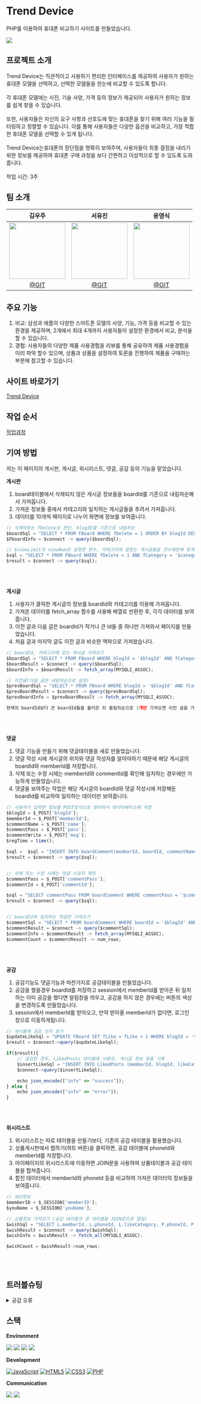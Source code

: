 # Trend Device
PHP를 이용하여 휴대폰 비교하기 사이트를 만들었습니다.

<img src="https://github.com/rlanrid/TrendDevice/blob/main/TDsite/assets/TDsiteCover.png">

## 프로젝트 소개
Trend Device는 직관적이고 사용하기 편리한 인터페이스를 제공하여 사용자가 원하는 휴대폰 모델을 선택하고, 선택한 모델들을 한눈에 비교할 수 있도록 합니다.    
<br>
각 휴대폰 모델에는 사진, 기술 사양, 가격 등의 정보가 제공되어 사용자가 원하는 정보를 쉽게 찾을 수 있습니다.   
<br>
또한, 사용자들은 자신의 요구 사항과 선호도에 맞는 휴대폰을 찾기 위해 여러 기능을 필터링하고 정렬할 수 있습니다. 이를 통해 사용자들은 다양한 옵션을 비교하고, 가장 적합한 휴대폰 모델을 선택할 수 있게 됩니다.   
<br>
Trend Device는휴대폰의 장단점을 명확히 보여주며, 사용자들이 최종 결정을 내리기 위한 정보를 제공하여 휴대폰 구매 과정을 보다 간편하고 이성적으로 할 수 있도록 도와줍니다.
<br>
<br>
작업 시간: 3주

## 팀 소개
|김우주|서유진|윤영식|
|:---:|:---:|:---:|
|<img width="150px" src="https://avatars.githubusercontent.com/u/144635615?v=4" />|<img width="150px" src="https://avatars.githubusercontent.com/u/65150534?v=4">|<img width="150px" src="https://avatars.githubusercontent.com/u/144635640?v=4">|
|[@GIT](https://github.com/rlanrid)|[@GIT](https://github.com/seoeugene)|[@GIT](https://github.com/yunyoungsik/)|


## 주요 기능
1. 비교: 삼성과 애플의 다양한 스마트폰 모델의 사양, 기능, 가격 등을 비교할 수 있는 환경을 제공하며, 2개에서 최대 4개까지 사용자들이 설정한 환경에서 비교, 분석을 할 수 있습니다.
2. 경험: 사용자들의 다양한 제품 사용경험을 리뷰를 통해 공유하여 제품 사용경험을 미리 파악 할수 있으며, 상품과 상품을 설정하여 토론을 진행하여 제품을 구매하는 부분에 참고할 수 있습니다.

## 사이트 바로가기
[Trend Device](http://rlanrider9.dothome.co.kr/TDsite/php/main/main.php)

## 작업 순서
[작업과정](http://rlanrider9.dothome.co.kr/TDsite/index.html)


## 기여 방법
저는 이 페이지의 게시판, 게시글, 위시리스트, 댓글, 공감 등의 기능을 맡았습니다.   

**게시판**
1. board테이블에서 삭제되지 않은 게시글 정보들을 boardId를 기준으로 내림차순해서 가져옵니다.
2. 가져온 정보들 중에서 카테고리와 일치하는 게시글들을 추려서 가져옵니다.
3. 데이터를 10개씩 페이지로 나누어 화면에 정보를 보여줍니다.

```js
// 삭제여부는 fDelete로 판단, blogID를 기준으로 내림차순
$boardSql = "SELECT * FROM FBoard WHERE fDelete = 1 ORDER BY blogId DESC";
$FboardInfo = $connect -> query($boardSql);

// $viewLimit과 viewNum은 설정한 변수, 카테고리에 알맞는 게시글들을 갯수제한에 맞게 불러옴
$sql = "SELECT * FROM FBoard WHERE fDelete = 1 AND fCategory = '$category' ORDER BY blogId DESC LIMIT {$viewLimit}, {$viewNum}"; 
$result = $connect -> query($sql);
```
<br />
<br />

**게시글**
1. 사용자가 클릭한 게시글의 정보를 boardId와 카테고리를 이용해 가져옵니다.
2. 가져온 데이터를 fetch_array 함수를 사용해 배열로 반환한 후, 각각 데이터를 보여줍니다.
3. 이전 글과 다음 글은 boardId가 작거나 큰 Id들 중 하나만 가져와서 페이지를 만들었습니다.
4. 처음 글과 마지막 글도 이전 글과 비슷한 맥락으로 가져왔습니다.

```js
// boardId, 카테고리에 맞는 게시글 가져오기
$boardSql = "SELECT * FROM FBoard WHERE blogId = '$blogId' AND fCategory = '$category'";
$boardResult = $connect -> query($boardSql);
$boardInfo = $boardResult -> fetch_array(MYSQLI_ASSOC);

// 이전글(다음 글은 내림차순으로 설정)
$prevBoardSql = "SELECT * FROM FBoard WHERE blogId > '$blogId' AND fCategory = '$category' ORDER BY blogId ASC LIMIT 1";
$prevBoardResult = $connect -> query($prevBoardSql);
$prevBoardInfo = $prevBoardResult -> fetch_array(MYSQLI_ASSOC);

현재의 boardId보다 큰 boardId들을 불러온 뒤 올림차순으로 1개만 가져오면 이전 글을 가져올 수 있습니다.
```
<br />
<br />

**댓글**
1. 댓글 기능을 만들기 위해 댓글테이블을 새로 만들었습니다.
2. 댓글 작성 시에 게시글의 위치와 댓글 작성자를 알아야하기 때문에 해당 게시글의 boardId와 memberId를 저장합니다.
3. 삭제 또는 수정 시에는 memberId와 commentId를 확인해 일치하는 경우에만 가능하게 만들었습니다.
4. 댓글을 보여주는 작업은 해당 게시글의 boardId와 댓글 작성시에 저장해둔 boardId를 비교하여 일치하는 데이터만 보여줍니다.

```js
// 사용자가 입력한 정보를 POST방식으로 받아와서 데이터베이스에 저장
$blogId = $_POST['blogId'];
$memberId = $_POST['memberId'];
$commentName = $_POST['name'];
$commentPass = $_POST['pass'];
$commentWrite = $_POST['msg'];
$regTime = time();

$sql =  $sql = "INSERT INTO boardComment(memberId, boardId, commentName, commentPass, commentMsg, commentDelete, regTime) VALUES('$memberId', '$blogId', '$commentName', '$commentPass', '$commentWrite', '1', '$regTime')";
$result = $connect -> query($sql);


// 삭제 또는 수정 시에는 댓글 소유자 확인
$commentPass = $_POST['commentPass'];
$commentId = $_POST['commentId'];

$sql = "SELECT commentPass FROM boardComment WHERE commentPass = '$commentPass' AND commentId = '$commentId'";
$result = $connect -> query($sql);


// boardId와 일치하는 댓글만 가져오기
$commentSql = "SELECT * FROM boardComment WHERE boardId = '$blogId' AND commentDelete = '1' ORDER BY commentId ASC";
$commentResult = $connect -> query($commentSql);
$commentInfo = $commentResult -> fetch_array(MYSQLI_ASSOC);
$commentCount = $commentResult -> num_rows;
```

<br />
<br />

**공감**
1. 공감기능도 댓글기능과 마찬가지로 공감테이블을 만들었습니다.
2. 공감을 했을경우 boardId를 저장하고 session에서 memberId를 받아온 뒤 일치하는 이미 공감을 했다면 알림창을 띄우고, 공감을 하지 않은 경우에는 버튼의 색상을 변경하도록 만들었습니다.
3. session에서 memberId를 받아오고, 만약 받아올 memberId가 없다면, 로그인 창으로 이동하게됩니다.

```js
// 게시물에 공감 숫자 증가
$updateLikeSql = "UPDATE FBoard SET fLike = fLike + 1 WHERE blogId = '$blogId'";
$result = $connect->query($updateLikeSql);

if($result){
    // 공감한 경우, LikedPosts 테이블에 사용자, 게시글 정보 등을 기록
    $insertLikeSql = "INSERT INTO LikedPosts (memberId, blogId, likeCategory) VALUES ('$memberId', '$blogId', '$category')";
    $connect->query($insertLikeSql);

    echo json_encode(["info" => "success"]);
} else {
    echo json_encode(["info" => "error"]);
}
```

<br />
<br />

**위시리스트**
1. 위시리스트는 따로 테이블을 만들기보다, 기존의 공감 테이블을 활용했습니다.
2. 상품게시판에서 찜하기(하트 버튼)을 클릭하면, 공감 테이블에 phoneId와 memberId를 저장합니다.
3. 마이페이지의 위시리스트에 이동하면 JOIN문을 사용하여 상품테이블과 공감 테이블을 합쳐줍니다.
4. 합친 데이터에서 memberId와 phoneId 등을 비교하여 가져온 데이터의 정보들을 보여줍니다.

```js
// 세션정보
$memberID = $_SESSION['memberID'];
$youName = $_SESSION['youName'];

// 상품정보 가져오기 (공감 테이블과 폰 테이블을 JOIN문으로 합침)
$wishSql = "SELECT L.memberId, L.phoneId, L.likeCategory, P.phoneId, P.pTitle, P.pImgFile FROM LikedPosts L JOIN Phone P ON L.phoneId = P.phoneId WHERE L.memberId = '$memberID' ORDER BY L.likeId DESC";
$wishResult = $connect -> query($wishSql);
$wishInfo = $wishResult -> fetch_all(MYSQLI_ASSOC);

$wishCount = $wishResult->num_rows;
```

<br />
<br />

## 트러블슈팅
<details>
    <summary>공감 오류</summary>
    
    - 문제 원인   
    
    $unlikeSql = "UPDATE FBoard SET fLike = fLike - 1 WHERE blogId = '$blogId'";
    $connect->query($unlikeSql);
    $deleteLikeSql = "DELETE FROM LikedPosts WHERE blogId = '$blogId'";
    $connect->query($deleteLikeSql);

    memberId와 $memberId (현재 세션의 memberID)가 같은 경우에만 공감테이블에서 삭제해야 하는데 그 부분이 빠졌다.

    - 문제 해결
    
    $memberId = $_SESSION['memberID'];
    $unlikeSql = "UPDATE FBoard SET fLike = fLike - 1 WHERE blogId = '$blogId'";
    $connect->query($unlikeSql);
    $deleteLikeSql = "DELETE FROM LikedPosts WHERE memberId = '$memberId' AND blogId = '$blogId'";
    $connect->query($deleteLikeSql);
    
    현제 세션을 가져와서 조건문에 넣으면 해결된다.
</details>


## 스택
**Environment**
<div>
    <img src="https://img.shields.io/badge/VisualStudioCode-007ACC?style=flat-square&logo=VisualStudioCode&logoColor=white">
    <img src="https://img.shields.io/badge/Github-181717?style=flat-square&logo=Github&logoColor=white"> 
    <img src="https://img.shields.io/badge/Git-F05032?style=flat-square&logo=Git&logoColor=white">
    <img src="https://img.shields.io/badge/Filezilla-BF0000?style=flat-square&logo=Filezilla&logoColor=white">
</div>
  
**Development**
<div>
  <a href="#"><img alt="JavaScript" src="https://img.shields.io/badge/JavaScript-F7DF1E?style=flat&logo=JavaScript&logoColor=white"></a>
  <a href="#"><img alt="HTML5" src="https://img.shields.io/badge/HTML5-E34F26?logo=HTML5&logoColor=white"></a>
  <a href="#"><img alt="CSS3" src="https://img.shields.io/badge/CSS3-1572B6?logo=CSS3&logoColor=white"></a>
  <a href="#"><img alt="PHP" src="https://img.shields.io/badge/PHP-777BB4?logo=PHP&logoColor=white"></a>
</div>

**Communication**
<div>
    <img src="https://img.shields.io/badge/Slack-4A154B?style=flat-square&logo=Slack&logoColor=white">
    <img src="https://img.shields.io/badge/Notion-000000?style=flat-square&logo=Notion&logoColor=white">
</div>
